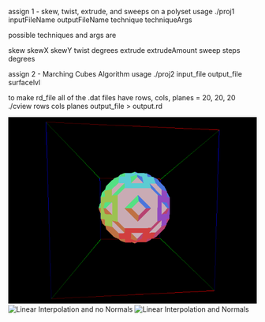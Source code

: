 assign 1 - skew, twist, extrude, and sweeps on a polyset
usage ./proj1 inputFileName outputFileName technique techniqueArgs

possible techniques and args are

skew skewX skewY
twist degrees
extrude extrudeAmount
sweep steps degrees

assign 2 - Marching Cubes Algorithm
usage ./proj2 input_file output_file surfacelvl

to make rd_file all of the .dat files have rows, cols, planes = 20, 20, 20
./cview rows cols planes output_file > output.rd

![No Linear Interpolation and no Normals](sphere_no_lerp_no_normals.gif)
![Linear Interpolation and no Normals](sphere_lerp_no_normals.gif)
![Linear Interpolation and Normals](smooth_sphere.gif)
